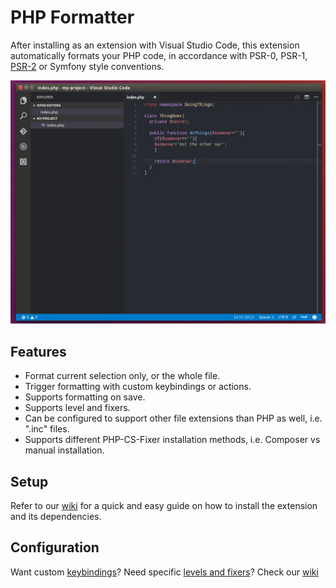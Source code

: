 # PHP Formatter

After installing as an extension with Visual Studio Code, this extension automatically formats your PHP code, in accordance with PSR-0, PSR-1, [PSR-2](http://www.php-fig.org/psr/psr-2/) or Symfony style conventions.

![GIF example of formatting your PHP code](images/fix-example.gif?raw=true "Example of formatting your PHP code")

## Features

* Format current selection only, or the whole file.
* Trigger formatting with custom keybindings or actions.
* Supports formatting on save.
* Supports level and fixers.
* Can be configured to support other file extensions than PHP as well, i.e. ".inc" files.
* Supports different PHP-CS-Fixer installation methods, i.e. Composer vs manual installation.

## Setup

Refer to our [wiki](https://github.com/Dickurt/vscode-php-formatter/wiki) for a quick and easy guide on how to install the extension and its dependencies.

## Configuration

Want custom [keybindings](https://github.com/Dickurt/vscode-php-formatter/wiki/Extension-Commands)? Need specific [levels and fixers](https://github.com/Dickurt/vscode-php-formatter/wiki/Extension-Settings)? Check our [wiki](https://github.com/Dickurt/vscode-php-formatter/wiki)